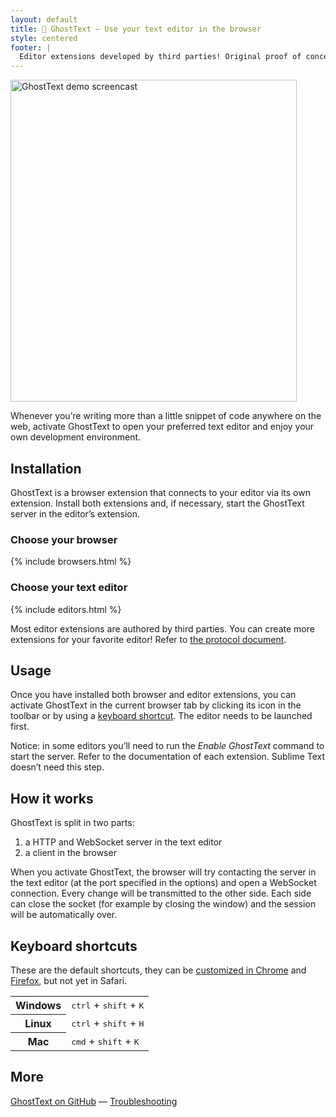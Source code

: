 ```yaml
---
layout: default
title: 👻 GhostText — Use your text editor in the browser
style: centered
footer: |
  Editor extensions developed by third parties! Original proof of concept by Guido Krömer. App logos belong to their respective owners. <br><a href="https://github.com/fregante/GhostText">Code</a> released under MIT license.
---
```


<img src="demo.gif" alt="GhostText demo screencast" width="458" height="515" />

Whenever you’re writing more than a little snippet of code anywhere on the web, activate GhostText to open your preferred text editor and enjoy your own development environment.

## Installation

GhostText is a browser extension that connects to your editor via its own extension. Install both extensions and, if necessary, start the GhostText server in the editor’s extension.

<h3 id="browser">Choose your browser</h3>

{% include browsers.html %}

<h3 id="editor">Choose your text editor</h3>

{% include editors.html %}

Most editor extensions are authored by third parties. You can create more extensions for your favorite editor! Refer to [the protocol document](https://github.com/fregante/GhostText/blob/main/PROTOCOL.md).

## Usage

Once you have installed both browser and editor extensions, you can activate GhostText in the current browser tab by clicking its icon in the toolbar or by using a [keyboard shortcut](#keyboard-shortcuts). The editor needs to be launched first.

Notice: in some editors you’ll need to run the _Enable GhostText_ command to start the server. Refer to the documentation of each extension. Sublime Text doesn’t need this step.

## How it works

GhostText is split in two parts:

1. a HTTP and WebSocket server in the text editor
2. a client in the browser

When you activate GhostText, the browser will try contacting the server in the text editor (at the port specified in the options) and open a WebSocket connection. Every change will be transmitted to the other side. Each side can close the socket (for example by closing the window) and the session will be automatically over.

## Keyboard shortcuts

These are the default shortcuts, they can be [customized in Chrome](https://lifehacker.com/add-custom-keyboard-shortcuts-to-chrome-extensions-for-1595322121) and [Firefox](https://support.mozilla.org/kb/manage-extension-shortcuts-firefox), but not yet in Safari.

<table>
	<tr>
		<th>Windows</th>
		<td><kbd>ctrl</kbd> + <kbd>shift</kbd> + <kbd>K</kbd></td>
	</tr>
	<tr>
		<th>Linux</th>
		<td><kbd>ctrl</kbd> + <kbd>shift</kbd> + <kbd>H</kbd></td>
	</tr>
	<tr>
		<th>Mac</th>
		<td><kbd>cmd</kbd> + <kbd>shift</kbd> + <kbd>K</kbd></td>
	</tr>
</table>

## More

[GhostText on GitHub](https://github.com/fregante/GhostText) — [Troubleshooting](/troubleshooting/)

